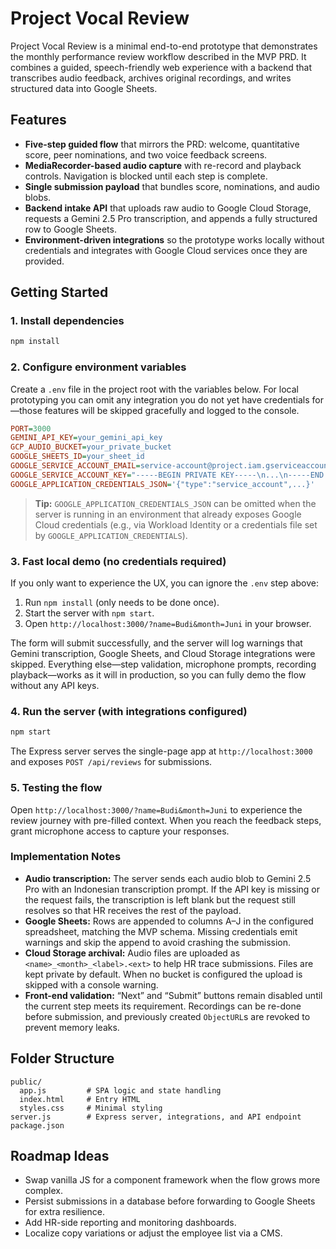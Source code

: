 # Project Vocal Review

Project Vocal Review is a minimal end-to-end prototype that demonstrates the monthly performance review workflow described in the MVP PRD. It combines a guided, speech-friendly web experience with a backend that transcribes audio feedback, archives original recordings, and writes structured data into Google Sheets.

## Features

- **Five-step guided flow** that mirrors the PRD: welcome, quantitative score, peer nominations, and two voice feedback screens.
- **MediaRecorder-based audio capture** with re-record and playback controls. Navigation is blocked until each step is complete.
- **Single submission payload** that bundles score, nominations, and audio blobs.
- **Backend intake API** that uploads raw audio to Google Cloud Storage, requests a Gemini 2.5 Pro transcription, and appends a fully structured row to Google Sheets.
- **Environment-driven integrations** so the prototype works locally without credentials and integrates with Google Cloud services once they are provided.

## Getting Started

### 1. Install dependencies

```bash
npm install
```

### 2. Configure environment variables

Create a `.env` file in the project root with the variables below. For local prototyping you can omit any integration you do not yet have credentials for—those features will be skipped gracefully and logged to the console.

```ini
PORT=3000
GEMINI_API_KEY=your_gemini_api_key
GCP_AUDIO_BUCKET=your_private_bucket
GOOGLE_SHEETS_ID=your_sheet_id
GOOGLE_SERVICE_ACCOUNT_EMAIL=service-account@project.iam.gserviceaccount.com
GOOGLE_SERVICE_ACCOUNT_KEY="-----BEGIN PRIVATE KEY-----\n...\n-----END PRIVATE KEY-----\n"
GOOGLE_APPLICATION_CREDENTIALS_JSON='{"type":"service_account",...}'
```

> **Tip:** `GOOGLE_APPLICATION_CREDENTIALS_JSON` can be omitted when the server is running in an environment that already exposes Google Cloud credentials (e.g., via Workload Identity or a credentials file set by `GOOGLE_APPLICATION_CREDENTIALS`).

### 3. Fast local demo (no credentials required)

If you only want to experience the UX, you can ignore the `.env` step above:

1. Run `npm install` (only needs to be done once).
2. Start the server with `npm start`.
3. Open `http://localhost:3000/?name=Budi&month=Juni` in your browser.

The form will submit successfully, and the server will log warnings that Gemini
transcription, Google Sheets, and Cloud Storage integrations were skipped.
Everything else—step validation, microphone prompts, recording playback—works as
it will in production, so you can fully demo the flow without any API keys.

### 4. Run the server (with integrations configured)

```bash
npm start
```

The Express server serves the single-page app at `http://localhost:3000` and exposes `POST /api/reviews` for submissions.

### 5. Testing the flow

Open `http://localhost:3000/?name=Budi&month=Juni` to experience the review journey with pre-filled context. When you reach the feedback steps, grant microphone access to capture your responses.

### Implementation Notes

- **Audio transcription:** The server sends each audio blob to Gemini 2.5 Pro with an Indonesian transcription prompt. If the API key is missing or the request fails, the transcription is left blank but the request still resolves so that HR receives the rest of the payload.
- **Google Sheets:** Rows are appended to columns A–J in the configured spreadsheet, matching the MVP schema. Missing credentials emit warnings and skip the append to avoid crashing the submission.
- **Cloud Storage archival:** Audio files are uploaded as `<name>_<month>_<label>.<ext>` to help HR trace submissions. Files are kept private by default. When no bucket is configured the upload is skipped with a console warning.
- **Front-end validation:** “Next” and “Submit” buttons remain disabled until the current step meets its requirement. Recordings can be re-done before submission, and previously created `ObjectURL`s are revoked to prevent memory leaks.

## Folder Structure

```
public/
  app.js         # SPA logic and state handling
  index.html     # Entry HTML
  styles.css     # Minimal styling
server.js        # Express server, integrations, and API endpoint
package.json
```

## Roadmap Ideas

- Swap vanilla JS for a component framework when the flow grows more complex.
- Persist submissions in a database before forwarding to Google Sheets for extra resilience.
- Add HR-side reporting and monitoring dashboards.
- Localize copy variations or adjust the employee list via a CMS.
